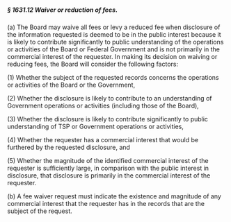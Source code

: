 ##### § 1631.12 Waiver or reduction of fees. #####

(a) The Board may waive all fees or levy a reduced fee when disclosure of the information requested is deemed to be in the public interest because it is likely to contribute significantly to public understanding of the operations or activities of the Board or Federal Government and is not primarily in the commercial interest of the requester. In making its decision on waiving or reducing fees, the Board will consider the following factors:

(1) Whether the subject of the requested records concerns the operations or activities of the Board or the Government,

(2) Whether the disclosure is likely to contribute to an understanding of Government operations or activities (including those of the Board),

(3) Whether the disclosure is likely to contribute significantly to public understanding of TSP or Government operations or activities,

(4) Whether the requester has a commercial interest that would be furthered by the requested disclosure, and

(5) Whether the magnitude of the identified commercial interest of the requester is sufficiently large, in comparison with the public interest in disclosure, that disclosure is primarily in the commercial interest of the requester.

(b) A fee waiver request must indicate the existence and magnitude of any commercial interest that the requester has in the records that are the subject of the request.
